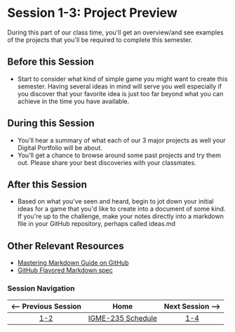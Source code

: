 # Session 1-3: Project Preview

During this part of our class time, you'll get an overview/and see examples of the projects that you'll be required to complete this semester.

## Before this Session
- Start to consider what kind of simple game you might want to create this semester.  Having several ideas in mind will serve you well especially if you discover that your favorite idea is just too far beyond what you can achieve in the time you have available.

## During this Session
- You'll hear a summary of what each of our 3 major projects as well your Digital Portfolio will be about.
- You'll get a chance to browse around some past projects and try them out.  Please share your best discoveries with your classmates.

## After this Session
- Based on what you've seen and heard, begin to jot down your initial ideas for a game that you'd like to create into a document of some kind.  If you're up to the challenge, make your notes directly into a markdown file in your GitHub repository, perhaps called ideas.md

## Other Relevant Resources
- [Mastering Markdown Guide on GitHub](https://guides.github.com/features/mastering-markdown/)
- [GitHub Flavored Markdown spec](https://github.github.com/gfm/)

### Session Navigation

| <-- Previous Session |               Home                  | Next Session --> |
|:--------------------:|:-----------------------------------:|:----------------:|
|  [1-2](1-2.md)       | [IGME-235 Schedule](../schedule.md) |   [1-4](1-4.md)  |
